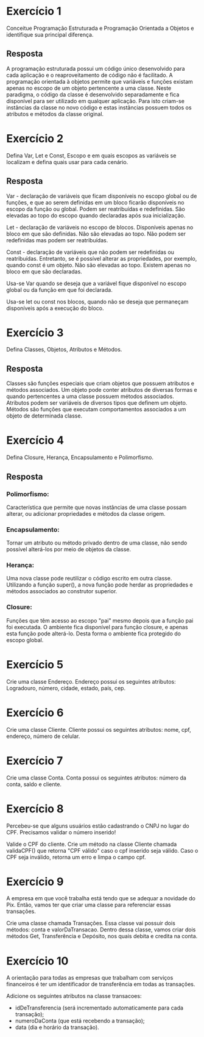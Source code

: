 # Exercício 1

Conceitue Programação Estruturada e Programação Orientada a Objetos e
identifique sua principal diferença.

## Resposta

A programação estruturada possui um código único desenvolvido para cada aplicação e o reaproveitamento de código não é facilitado. A programação orientada à objetos permite que variáveis e funções existam apenas no escopo de um objeto pertencente a uma classe. Neste paradigma, o código da classe é desenvolvido separadamente e fica disponível para ser utilizado em qualquer aplicação. Para isto criam-se instâncias da classe no novo código e estas instâncias possuem todos os atributos e métodos da classe original.

# Exercício 2

Defina Var, Let e Const, Escopo e em quais escopos as variáveis se localizam e
defina quais usar para cada cenário.

## Resposta

Var - declaração de variáveis que ficam disponíveis no escopo global ou de funções, e que ao serem definidas em um bloco ficarão disponíveis no escopo da função ou global. Podem ser reatribuídas e redefinidas. São elevadas ao topo do escopo quando declaradas após sua inicialização.

Let - declaração de variáveis no escopo de blocos. Disponíveis apenas no bloco em que são definidas. Não são elevadas ao topo. Não podem ser redefinidas mas podem ser reatribuídas.

Const - declaração de variáveis que não podem ser redefinidas ou reatribuídas. Entretanto, se é possível alterar as propriedades, por exemplo, quando const é um objeto. Não são elevadas ao topo. Existem apenas no bloco em que são declaradas.

Usa-se Var quando se deseja que a variável fique disponível no escopo global ou da função em que foi declarada.

Usa-se let ou const nos blocos, quando não se deseja que permaneçam disponíveis após a execução do bloco.

# Exercício 3

Defina Classes, Objetos, Atributos e Métodos.

## Resposta

Classes são funções especiais que criam objetos que possuem atributos e métodos associados. Um objeto pode conter atributos de diversas formas e quando pertencentes a uma classe possuem métodos associados. Atributos podem ser variáveis de diversos tipos que definem um objeto. Métodos são funções que executam comportamentos associados a um objeto de determinada classe.

# Exercício 4

Defina Closure, Herança, Encapsulamento e Polimorfismo.

## Resposta

### Polimorfismo:

Característica que permite que novas instâncias de uma classe possam alterar, ou adicionar propriedades e métodos da classe origem.

### Encapsulamento:

Tornar um atributo ou método privado dentro de uma classe, não sendo possível alterá-los por meio de objetos da classe.

### Herança:

Uma nova classe pode reutilizar o código escrito em outra classe. Utilizando a função super(), a nova função pode herdar as propriedades e métodos associados ao construtor superior.

### Closure:

Funções que têm acesso ao escopo "pai" mesmo depois que a função pai foi executada. O ambiente fica disponível para função closure, e apenas esta função pode alterá-lo. Desta forma o ambiente fica protegido do escopo global.

# Exercício 5

Crie uma classe Endereço. Endereço possui os seguintes atributos: 
Logradouro, número, cidade, estado, país, cep.

# Exercício 6

Crie uma classe Cliente. Cliente possui os seguintes atributos:
nome, cpf, endereço, número de celular.

# Exercício 7

Crie uma classe Conta. Conta possui os seguintes atributos:
número da conta, saldo e cliente.

# Exercício 8

Percebeu-se que alguns usuários estão cadastrando o CNPJ no lugar do CPF. Precisamos validar o número inserido!

Valide o CPF do cliente. Crie um método na classe Cliente chamada validaCPF() que retorna "CPF válido" caso o cpf inserido seja válido. Caso o CPF seja inválido, retorna um erro e limpa o campo cpf.

# Exercício 9

A empresa em que você trabalha está tendo que se adequar a novidade do Pix. Então, vamos ter que criar uma classe para referenciar essas transações.

Crie uma classe chamada Transações. Essa classe vai possuir dois métodos: conta e valorDaTransacao. Dentro dessa classe, vamos criar dois métodos Get, Transferência e Depósito, nos quais debita e credita na conta.

# Exercício 10

A orientação para todas as empresas que trabalham com serviços financeiros é ter um identificador de transferência em todas as transações. 

Adicione os seguintes atributos na classe transacoes:

- idDeTransferencia (será incrementado automaticamente para cada transação);
- numeroDaConta (que está recebendo a transação);
- data (dia e horário da transação).